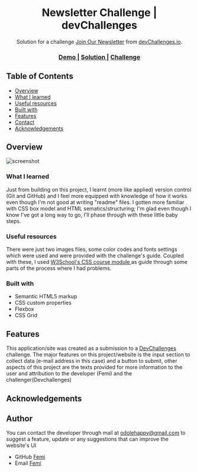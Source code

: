 <!-- Please update value in the {}  -->

<h1 align="center">Newsletter Challenge | devChallenges</h1>

<div align="center">
   Solution for a challenge <a href="https://devchallenges.io/challenge/join-our-newsletter" target="_blank">Join Our Newsletter</a> from <a href="http://devchallenges.io" target="_blank">devChallenges.io</a>.
</div>

<div align="center">
  <h3>
    <a href="{https://your-demo-link.your-domain}">
      Demo
    </a>
    <span> | </span>
    <a href="{https://your-url-to-the-solution}">
      Solution
    </a>
    <span> | </span>
    <a href="https://devchallenges.io/challenge/join-our-newsletter">
      Challenge
    </a>
  </h3>
</div>

<!-- TABLE OF CONTENTS -->

## Table of Contents

- [Overview](#overview)
- [What I learned](#what-i-learned)
- [Useful resources](#useful-resources)
- [Built with](#built-with)
- [Features](#features)
- [Contact](#contact)
- [Acknowledgements](#acknowledgements)

<!-- OVERVIEW -->

## Overview

![screenshot](https://user-images.githubusercontent.com/16707738/92399059-5716eb00-f132-11ea-8b14-bcacdc8ec97b.png)

### What I learned

 Just from building on this project, I learnt (more like applied) version control (Git and GitHub) and I feel more equipped with knowledge of how it works even though I'm not good at writing "readme" files. I gotten more familiar with CSS box model and HTML sematics/structuring; I'm glad even though I know I've got a long way to go, I'll phase through with these little baby steps.

### Useful resources

 There were just two images files, some color codes and fonts settings which were used and were provided with the challenge's guide. Coupled with these, I used <a href="https://www.w3school.com/..."> W3School's CSS course module </a> as guide through some parts of the process where I had problems.

<!--
- [Example resource 1](https://www.example.com) - This helped me for XYZ reason. I really liked this pattern and will use it going forward.
- [Example resource 2](https://www.example.com) - This is an amazing article which helped me finally understand XYZ. I'd recommend it to anyone still learning this concept.
-->

### Built with

<!-- This section should list any major frameworks that you built your project using. Here are a few examples.-->

- Semantic HTML5 markup
- CSS custom properties
- Flexbox
- CSS Grid

## Features

This application/site was created as a submission to a [DevChallenges](https://devchallenges.io/challenges-dashboard) challenge.
The major features on this project/website is the input section to collect data (e-mail address in this case) and a button to submit, other aspects of this project are the texts provided for more information to the user and attribution to the developer (Femi) and the challenger(Devchallenges)

## Acknowledgements

<!-- This section should list any articles or add-ons/plugins that helps you to complete the project. This is optional but it will help you in the future. For exmpale -->

## Author

You can contact the developer through mail at <a href="mailto:odolehappy@gmail.com"> odolehappy@gmail.com <a> to suggest a feature, update or any suggestions that can improve the website's UI

- GitHub [Femi](https://github.com/oxfemi)
- Email [Femi](https://mailto:odolehappy@gnail.com)